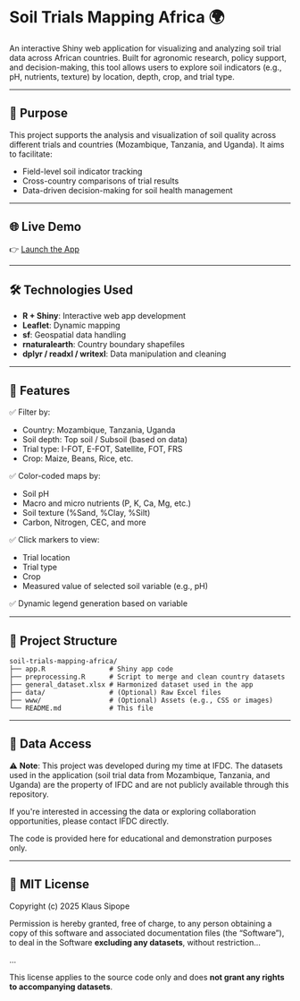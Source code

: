 # Soil Trials Mapping Africa 🌍

An interactive Shiny web application for visualizing and analyzing soil trial data across African countries. Built for agronomic research, policy support, and decision-making, this tool allows users to explore soil indicators (e.g., pH, nutrients, texture) by location, depth, crop, and trial type.

---

## 🎯 Purpose

This project supports the analysis and visualization of soil quality across different trials and countries (Mozambique, Tanzania, and Uganda). It aims to facilitate:

- Field-level soil indicator tracking
- Cross-country comparisons of trial results
- Data-driven decision-making for soil health management

---

## 🌐 Live Demo

👉 [Launch the App](https://ksipope.shinyapps.io/map_all_countries/)

---

## 🛠️ Technologies Used

- **R + Shiny**: Interactive web app development
- **Leaflet**: Dynamic mapping
- **sf**: Geospatial data handling
- **rnaturalearth**: Country boundary shapefiles
- **dplyr / readxl / writexl**: Data manipulation and cleaning

---

## 🧪 Features

✅ Filter by:
- Country: Mozambique, Tanzania, Uganda
- Soil depth: Top soil / Subsoil (based on data)
- Trial type: I-FOT, E-FOT, Satellite, FOT, FRS
- Crop: Maize, Beans, Rice, etc.

✅ Color-coded maps by:
- Soil pH
- Macro and micro nutrients (P, K, Ca, Mg, etc.)
- Soil texture (%Sand, %Clay, %Silt)
- Carbon, Nitrogen, CEC, and more

✅ Click markers to view:
- Trial location
- Trial type
- Crop
- Measured value of selected soil variable (e.g., pH)

✅ Dynamic legend generation based on variable

---

## 📂 Project Structure

```text
soil-trials-mapping-africa/
├── app.R                # Shiny app code
├── preprocessing.R      # Script to merge and clean country datasets
├── general_dataset.xlsx # Harmonized dataset used in the app
├── data/                # (Optional) Raw Excel files
├── www/                 # (Optional) Assets (e.g., CSS or images)
└── README.md            # This file
```

---

## 📁 Data Access

⚠️ **Note**: This project was developed during my time at IFDC. The datasets used in the application (soil trial data from Mozambique, Tanzania, and Uganda) are the property of IFDC and are not publicly available through this repository.

If you're interested in accessing the data or exploring collaboration opportunities, please contact IFDC directly.

The code is provided here for educational and demonstration purposes only.

---

## 📘 MIT License

Copyright (c) 2025 Klaus Sipope

Permission is hereby granted, free of charge, to any person obtaining a copy of this software and associated documentation files (the “Software”), to deal in the Software **excluding any datasets**, without restriction...

...

This license applies to the source code only and does **not grant any rights to accompanying datasets**.
